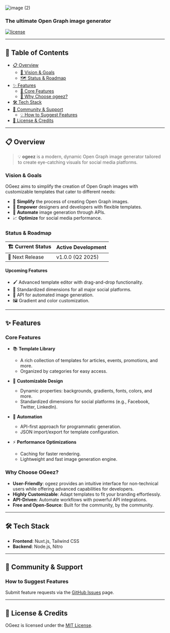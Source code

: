 
![image (2)](https://github.com/user-attachments/assets/8260dbc3-58b0-4fae-92f8-fb047e0d222e)

### The ultimate Open Graph image generator

[![license](https://img.shields.io/github/license/paulmarniquet/ogeez?color=black)](https://github.com/paulmarniquet/ogeez/blob/main/LICENSE)

---

## 📑 Table of Contents

- [📋 Overview](#-overview)
    - [🎯 Vision & Goals](#vision--goals)
    - [🗺️ Status & Roadmap](#status--roadmap)
- [✨ Features](#-features)
    - [🔑 Core Features](#core-features)
    - [🤔 Why Choose ogeez?](#why-choose-ogeez)
- [🛠️ Tech Stack](#-tech-stack)
- [💬 Community & Support](#-community--support)
    - [💡 How to Suggest Features](#how-to-suggest-features)
- [📄 License & Credits](#license--credits)

---

## 📋 Overview

> 💡 **ogeez** is a modern, dynamic Open Graph image generator tailored to create eye-catching visuals for social media platforms.

### Vision & Goals

OGeez aims to simplify the creation of Open Graph images with customizable templates that cater to different needs:

- 🎯 **Simplify** the process of creating Open Graph images.
- 🎨 **Empower** designers and developers with flexible templates.
- 🚀 **Automate** image generation through APIs.
- 📈 **Optimize** for social media performance.

### Status & Roadmap

| 🏗️ Current Status | Active Development |
|-------------------|---------------------|
| 📅 Next Release   | v1.0.0 (Q2 2025)   |

#### Upcoming Features

- 🖌️ Advanced template editor with drag-and-drop functionality.
- 📐 Standardized dimensions for all major social platforms.
- 🔌 API for automated image generation.
- 🖼️ Gradient and color customization.

---

## ✨ Features

### Core Features

- 📚 **Template Library**
    - A rich collection of templates for articles, events, promotions, and more.
    - Organized by categories for easy access.

- 🎨 **Customizable Design**
    - Dynamic properties: backgrounds, gradients, fonts, colors, and more.
    - Standardized dimensions for social platforms (e.g., Facebook, Twitter, LinkedIn).

- 🔄 **Automation**
    - API-first approach for programmatic generation.
    - JSON import/export for template configuration.

- ⚡ **Performance Optimizations**
    - Caching for faster rendering.
    - Lightweight and fast image generation engine.

### Why Choose OGeez?

- **User-Friendly**: ogeez provides an intuitive interface for non-technical users while offering advanced capabilities for developers.
- **Highly Customizable**: Adapt templates to fit your branding effortlessly.
- **API-Driven**: Automate workflows with powerful API integrations.
- **Free and Open-Source**: Built for the community, by the community.

---

## 🛠️ Tech Stack

- **Frontend**: Nuxt.js, Tailwind CSS
- **Backend**: Node.js, Nitro

---

## 💬 Community & Support


### How to Suggest Features

Submit feature requests via the [GitHub Issues](https://github.com/paulmarniquet/ogeez/issues) page.

---

## 📄 License & Credits

OGeez is licensed under the [MIT License](https://github.com/paulmarniquet/ogeez/blob/main/LICENSE).
